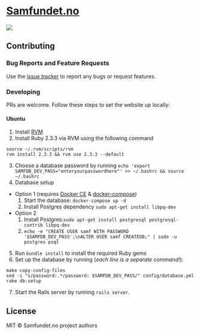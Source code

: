 # [Samfundet.no](http://samfundet.no)
![](http://i.imgur.com/8n5hDoC.png)

## Contributing

### Bug Reports and Feature Requests

Use the [issue tracker](https://github.com/Samfundet/Samfundet/issues) to report any bugs or request features.

### Developing

PRs are welcome. Follow these steps to set the website up locally:
#### Ubuntu

1. Install [RVM](https://rvm.io/)
2. Install Ruby 2.3.3 via RVM using the following command
```
source ~/.rvm/scripts/rvm
rvm install 2.3.3 && rvm use 2.3.3 --default
```
3. Choose a database password by running
```echo 'export SAMFDB_DEV_PASS="enteryourpasswordhere"' >> ~/.bashrc && source ~/.bashrc```
4. Database setup
  - Option 1 (requires [Docker CE](https://docs.docker.com/install/linux/docker-ce/ubuntu/) & [docker-compose](https://docs.docker.com/compose/install/))
    1. Start the database: `docker-compose up -d`
    2. Install Postgres dependency `sudo apt-get install libpq-dev`
  - Option 2
    1. Install Postgres:```sudo apt-get install postgresql postgresql-contrib libpq-dev```
    2. `echo -e "CREATE USER samf WITH PASSWORD '$SAMFDB_DEV_PASS';\nALTER USER samf CREATEDB;" | sudo -u postgres psql`
5. Run `bundle install` to install the required Ruby gems
6. Set up the database by running (_each line is a separate command!_):
```
make copy-config-files
sed -i "s/password:.*/password: $SAMFDB_DEV_PASS/" config/database.yml
rake db:setup
```
7. Start the Rails server by running `rails server`.

## License

MIT © Samfundet.no project authors
